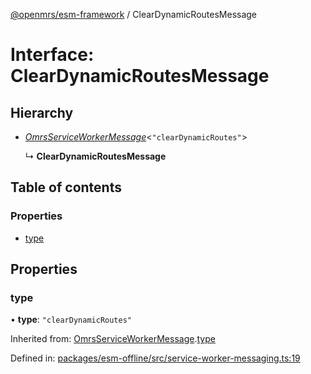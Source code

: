 [@openmrs/esm-framework](../API.md) / ClearDynamicRoutesMessage

# Interface: ClearDynamicRoutesMessage

## Hierarchy

* [*OmrsServiceWorkerMessage*](omrsserviceworkermessage.md)<``"clearDynamicRoutes"``\>

  ↳ **ClearDynamicRoutesMessage**

## Table of contents

### Properties

- [type](cleardynamicroutesmessage.md#type)

## Properties

### type

• **type**: ``"clearDynamicRoutes"``

Inherited from: [OmrsServiceWorkerMessage](omrsserviceworkermessage.md).[type](omrsserviceworkermessage.md#type)

Defined in: [packages/esm-offline/src/service-worker-messaging.ts:19](https://github.com/openmrs/openmrs-esm-core/blob/master/packages/esm-offline/src/service-worker-messaging.ts#L19)
